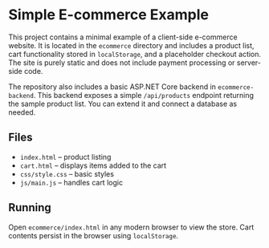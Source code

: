 # Simple E-commerce Example

This project contains a minimal example of a client-side e-commerce website. It is located in the `ecommerce` directory and includes a product list, cart functionality stored in `localStorage`, and a placeholder checkout action. The site is purely static and does not include payment processing or server-side code.

The repository also includes a basic ASP.NET Core backend in `ecommerce-backend`.
This backend exposes a simple `/api/products` endpoint returning the sample
product list. You can extend it and connect a database as needed.

## Files
- `index.html` – product listing
- `cart.html` – displays items added to the cart
- `css/style.css` – basic styles
- `js/main.js` – handles cart logic

## Running
Open `ecommerce/index.html` in any modern browser to view the store. Cart contents persist in the browser using `localStorage`.

